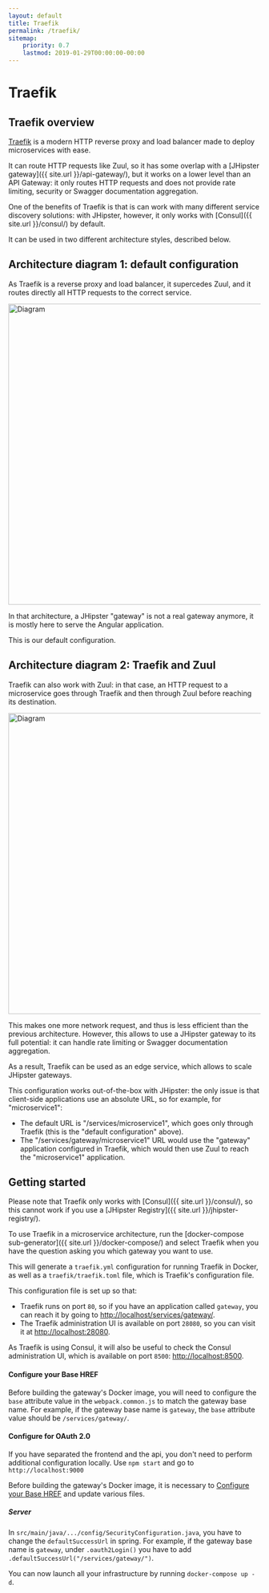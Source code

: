 ```yaml
---
layout: default
title: Traefik
permalink: /traefik/
sitemap:
    priority: 0.7
    lastmod: 2019-01-29T00:00:00-00:00
---
```


# <i class="fa fa-exchange"></i> Traefik

## Traefik overview

[Traefik](https://traefik.io/) is a modern HTTP reverse proxy and load balancer made to deploy microservices with ease.

It can route HTTP requests like Zuul, so it has some overlap with a [JHipster gateway]({{ site.url }}/api-gateway/), but it works on a lower level than an API Gateway: it only routes HTTP requests and does not provide rate limiting, security or Swagger documentation aggregation.

One of the benefits of Traefik is that is can work with many different service discovery solutions: with JHipster, however, it only works with [Consul]({{ site.url }}/consul/) by default.

It can be used in two different architecture styles, described below.

## Architecture diagram 1: default configuration

As Traefik is a reverse proxy and load balancer, it supercedes Zuul, and it routes directly all HTTP requests to the correct service.

<img src="{{ site.url }}/images/microservices_architecture_detail.004.png" alt="Diagram" style="width: 800; height: 600" class="img-responsive"/>

In that architecture, a JHipster "gateway" is not a real gateway anymore, it is mostly here to serve the Angular application.

This is our default configuration.

## Architecture diagram 2: Traefik and Zuul

Traefik can also work with Zuul: in that case, an HTTP request to a microservice goes through Traefik and then through Zuul before reaching its destination.

<img src="{{ site.url }}/images/microservices_architecture_detail.005.png" alt="Diagram" style="width: 800; height: 600" class="img-responsive"/>

This makes one more network request, and thus is less efficient than the previous architecture. However, this allows to use a JHipster gateway to its full potential: it can handle rate limiting or Swagger documentation aggregation.

As a result, Traefik can be used as an edge service, which allows to scale JHipster gateways.

This configuration works out-of-the-box with JHipster: the only issue is that client-side applications use an absolute URL, so for example, for "microservice1":

- The default URL is "/services/microservice1", which goes only through Traefik (this is the "default configuration" above).
- The "/services/gateway/microservice1" URL would use the "gateway" application configured in Traefik, which would then use Zuul to reach the "microservice1" application.

## Getting started

Please note that Traefik only works with [Consul]({{ site.url }}/consul/), so this cannot work if you use a [JHipster Registry]({{ site.url }}/jhipster-registry/).

To use Traefik in a microservice architecture, run the [docker-compose sub-generator]({{ site.url }}/docker-compose/) and select Traefik when you have the question asking you which gateway you want to use.

This will generate a `traefik.yml` configuration for running Traefik in Docker, as well as a `traefik/traefik.toml` file, which is Traefik's configuration file.

This configuration file is set up so that:

- Traefik runs on port `80`, so if you have an application called `gateway`, you can reach it by going to [http://localhost/services/gateway/](http://localhost/gateway/).
- The Traefik administration UI is available on port `28080`, so you can visit it at [http://localhost:28080](http://localhost:28080).

As Traefik is using Consul, it will also be useful to check the Consul administration UI, which is available on port `8500`: [http://localhost:8500](http://localhost:8500).

#### Configure your Base HREF

Before building the gateway's Docker image, you will need to configure the `base` attribute value in the `webpack.common.js` to match the gateway base name.  For example, if the gateway base name is `gateway`, the `base` attribute value should be `/services/gateway/`.

#### Configure for OAuth 2.0
If you have separated the frontend and the api, you don't need to perform additional configuration locally.
Use `npm start` and go to `http://localhost:9000`

Before building the gateway's Docker image, it is necessary to [Configure your Base HREF](#configure-your-base-href) and update various files.

##### Server
In `src/main/java/.../config/SecurityConfiguration.java`, you have to change the `defaultSuccessUrl` in spring.
For example, if the gateway base name is `gateway`, under `.oauth2Login()` you have to add `.defaultSuccessUrl("/services/gateway/")`.

You can now launch all your infrastructure by running `docker-compose up -d`.